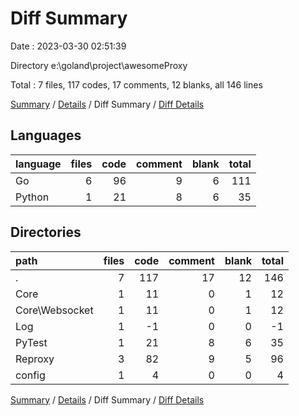 # Diff Summary

Date : 2023-03-30 02:51:39

Directory e:\\goland\\project\\awesomeProxy

Total : 7 files,  117 codes, 17 comments, 12 blanks, all 146 lines

[Summary](results.md) / [Details](details.md) / Diff Summary / [Diff Details](diff-details.md)

## Languages
| language | files | code | comment | blank | total |
| :--- | ---: | ---: | ---: | ---: | ---: |
| Go | 6 | 96 | 9 | 6 | 111 |
| Python | 1 | 21 | 8 | 6 | 35 |

## Directories
| path | files | code | comment | blank | total |
| :--- | ---: | ---: | ---: | ---: | ---: |
| . | 7 | 117 | 17 | 12 | 146 |
| Core | 1 | 11 | 0 | 1 | 12 |
| Core\\Websocket | 1 | 11 | 0 | 1 | 12 |
| Log | 1 | -1 | 0 | 0 | -1 |
| PyTest | 1 | 21 | 8 | 6 | 35 |
| Reproxy | 3 | 82 | 9 | 5 | 96 |
| config | 1 | 4 | 0 | 0 | 4 |

[Summary](results.md) / [Details](details.md) / Diff Summary / [Diff Details](diff-details.md)
